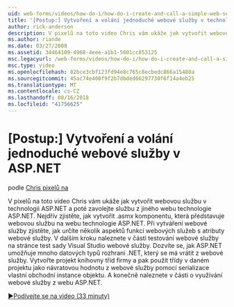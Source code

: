 ```yaml
---
uid: web-forms/videos/how-do-i/how-do-i-create-and-call-a-simple-web-service-in-aspnet
title: '[Postup:] Vytvoření a volání jednoduché webové služby v technologii ASP.NET | Dokumentace Microsoftu'
author: rick-anderson
description: V pixelů na toto video Chris vám ukáže jak vytvořit webovou službu v technologii ASP.NET a poté zavolejte službu z jiného webu technologie ASP.NET. Nejdřív zjistěte, jak vytvořit...
ms.author: riande
ms.date: 03/27/2008
ms.assetid: 34464109-4968-4eee-a1b1-5601cc853125
msc.legacyurl: /web-forms/videos/how-do-i/how-do-i-create-and-call-a-simple-web-service-in-aspnet
msc.type: video
ms.openlocfilehash: 82bce3cbf123fd94e8c765c8ecbedc866a15480a
ms.sourcegitcommit: 45ac74e400f9f2b7dbded66297730f6f14a4eb25
ms.translationtype: MT
ms.contentlocale: cs-CZ
ms.lasthandoff: 08/16/2018
ms.locfileid: "41756625"
---
```

<a name="how-do-i-create-and-call-a-simple-web-service-in-aspnet"></a>[Postup:] Vytvoření a volání jednoduché webové služby v ASP.NET
====================
podle [Chris pixelů na](https://twitter.com/chrispels)

V pixelů na toto video Chris vám ukáže jak vytvořit webovou službu v technologii ASP.NET a poté zavolejte službu z jiného webu technologie ASP.NET. Nejdřív zjistěte, jak vytvořit .asmx komponentu, která představuje webovou službu na webu technologie ASP.NET. Při vytváření webové služby zjistěte, jak určíte několik aspektů funkcí webových služeb s atributy webové služby. V dalším kroku naleznete v části testování webové služby na stránce test sady Visual Studio webové služby. Dozvíte se, jak ASP.NET umožňuje mnoho datových typů rozhraní .NET, který se má vrátit z webové služby. Vytvořte projekt knihovny tříd firmy a pak použít třídy v daném projektu jako návratovou hodnotu z webové služby pomocí serializace vlastní obchodní instance objektu. A konečně naleznete v části o využívání webové služby z webu ASP.NET.

[&#9654;Podívejte se na video (33 minuty)](https://channel9.msdn.com/Blogs/ASP-NET-Site-Videos/how-do-i-create-and-call-a-simple-web-service-in-aspnet)
